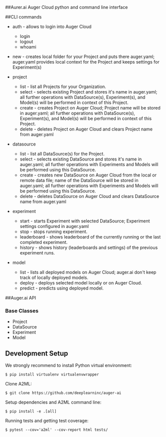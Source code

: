 ##Aurer.ai
Auger Cloud python and command line interface

##CLI commands

- auth - allows to login into Auger Cloud
  - login
  - logout
  - whoami

- new - creates local folder for your Project and puts there auger.yaml;
auger.yaml provides local context for the Project and keeps settings for Experiment(s)

- project
  - list - list all Projects for your Organization.
  - select - selects existing Project and stores it's name in auger.yaml;
  all further operations with DataSource(s), Experiment(s), and Model(s) will be
  performed in context of this Project.  
  - create - creates Project on Auger Cloud; Project name will be stored in auger.yaml;
  all further operations with DataSource(s), Experiment(s), and Model(s) will be
  performed in context of this Project.  
  - delete - deletes Project on Auger Cloud and clears Project name from auger.yaml

- datasource
  - list - list all DataSource(s) for the Project.
  - select - selects existing DataSource and stores it's name in auger.yaml;
  all further operations with Experiments and Models will be performed using this DataSource.
  - create - creates new DataSource on Auger Cloud from the local or remote data file;
  name of the DataSource will be stored in auger.yaml;
  all further operations with Experiments and Models will be performed using this DataSource.
  - delete - deletes DataSource on Auger Cloud and clears DataSource name from auger.yaml

- experiment
  - start - starts Experiment with selected DataSource; Experiment settings configured in auger.yaml
  - stop - stops running experiment.
  - leaderboard - shows leaderboard of the currently running or the last completed experiment.
  - history - shows history (leaderboards and settings) of the previous experiment runs.

- model
  - list - lists all deployed models on Auger Cloud; auger.ai don't keep track of locally deployed models.
  - deploy - deploys selected model locally or on Auger Cloud.
  - predict - predicts using deployed model.

##Auger.ai API
### Base Classes
  - Project
  - DataSource
  - Experiment
  - Model


## Development Setup

We strongly recommend to install Python virtual environment:

```
$ pip install virtualenv virtualenvwrapper
```

Clone A2ML:

```
$ git clone https://github.com/deeplearninc/auger-ai
```

Setup dependencies and A2ML command line:

```
$ pip install -e .[all]
```

Running tests and getting test coverage:

```
$ pytest --cov='a2ml' --cov-report html tests/  
```

#
